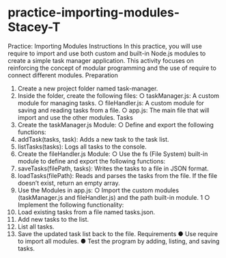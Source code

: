 # practice-importing-modules-Stacey-T
Practice: Importing Modules 
Instructions 
In this practice, you will use require to import and use both custom and built-in 
Node.js modules to create a simple task manager application. This activity focuses 
on reinforcing the concept of modular programming and the use of require to 
connect different modules. 
Preparation 
1. Create a new project folder named task-manager. 
2. Inside the folder, create the following files: 
○ taskManager.js: A custom module for managing tasks. 
○ fileHandler.js: A custom module for saving and reading tasks from 
a file. 
○ app.js: The main file that will import and use the other modules. 
Tasks 
1. Create the taskManager.js Module: 
○ Define and export the following functions: 
1. addTask(tasks, task): Adds a new task to the task list. 
2. listTasks(tasks): Logs all tasks to the console. 
2. Create the fileHandler.js Module: 
○ Use the fs (File System) built-in module to define and export the 
following functions: 
1. saveTasks(filePath, tasks): Writes the tasks to a file in JSON 
format. 
2. loadTasks(filePath): Reads and parses the tasks from the file. 
If the file doesn’t exist, return an empty array. 
3. Use the Modules in app.js: 
○ Import the custom modules (taskManager.js and fileHandler.js) 
and the path built-in module. 
1 
○ Implement the following functionality: 
1. Load existing tasks from a file named tasks.json. 
2. Add new tasks to the list. 
3. List all tasks. 
4. Save the updated task list back to the file. 
Requirements 
● Use require to import all modules. 
● Test the program by adding, listing, and saving tasks.
